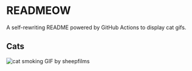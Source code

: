 # READMEOW

A self-rewriting README powered by GitHub Actions to display cat gifs.

## Cats

![cat smoking GIF by sheepfilms](https://media2.giphy.com/media/l0ExdMHUDKteztyfe/200.gif?cid=9acd02dao43un3gg9alsh7gzs6fhpsm89rrri4f2ikj116ym&ep=v1_gifs_search&rid=200.gif&ct=g)
